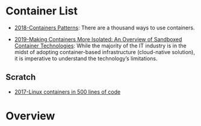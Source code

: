 # Container List

- [2018-Containers Patterns](https://l0rd.github.io/containerspatterns/#1): There are a thousand ways to use containers.

- [2019-Making Containers More Isolated: An Overview of Sandboxed Container Technologies](https://unit42.paloaltonetworks.com/making-containers-more-isolated-an-overview-of-sandboxed-container-technologies/): While the majority of the IT industry is in the midst of adopting container-based infrastructure (cloud-native solution), it is imperative to understand the technology’s limitations.

## Scratch

- [2017-Linux containers in 500 lines of code](https://blog.lizzie.io/linux-containers-in-500-loc.html)

# Overview 